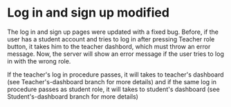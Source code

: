# Log in and sign up modified
The log in and sign up pages were updated with a fixed bug.
Before, if the user has a student account and tries to log in after pressing Teacher role button, it takes him to the teacher dashbord, which must throw an error message.
Now, the server will show an error message if the user tries to log in with the wrong role.

If the teacher's log in procedure passes, it will takes to teacher's dashboard (see Teacher's-dashboard branch for more details)
and if the same log in procedure passes as student role, it will takes to student's dashboard (see Student's-dashboard branch for more details)
